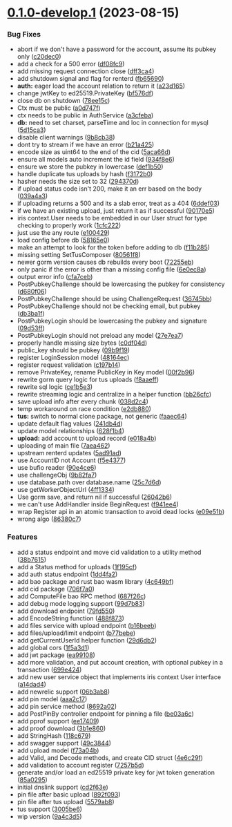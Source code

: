 # [0.1.0-develop.1](https://git.lumeweb.com/LumeWeb/portal/compare/v0.0.1...v0.1.0-develop.1) (2023-08-15)


### Bug Fixes

* abort if we don't have a password for the account, assume its pubkey only ([c20dec0](https://git.lumeweb.com/LumeWeb/portal/commit/c20dec020437d91cf2728852b8bed5c4a0c481e9))
* add a check for a 500 error ([df08fc9](https://git.lumeweb.com/LumeWeb/portal/commit/df08fc980ac3f710a67bd692b8126eb978699d5b))
* add missing request connection close ([dff3ca4](https://git.lumeweb.com/LumeWeb/portal/commit/dff3ca45895095b82ba2e76b2e61487e28151b7d))
* add shutdown signal and flag for renterd ([fb65690](https://git.lumeweb.com/LumeWeb/portal/commit/fb65690abd5c190dce30d3cfe0d079b27040a309))
* **auth:** eager load the account relation to return it ([a23d165](https://git.lumeweb.com/LumeWeb/portal/commit/a23d165caa3ba4832c9d37a0b833b9b58df60732))
* change jwtKey to ed25519.PrivateKey ([bf576df](https://git.lumeweb.com/LumeWeb/portal/commit/bf576dfaeef51078d7bdae885550fc235d49c1eb))
* close db on shutdown ([78ee15c](https://git.lumeweb.com/LumeWeb/portal/commit/78ee15cf4b5d3a55209a9c7559700a2c5b227f87))
* Ctx must be public ([a0d747f](https://git.lumeweb.com/LumeWeb/portal/commit/a0d747fdf4e6ee3fa6a3b4dca180e4f14af30ed9))
* ctx needs to be public in AuthService ([a3cfeba](https://git.lumeweb.com/LumeWeb/portal/commit/a3cfebab307a87bc895d7b1c1f0e6632a708562c))
* **db:** need to set charset, parseTime and loc in connection for mysql ([5d15ca3](https://git.lumeweb.com/LumeWeb/portal/commit/5d15ca330abd26576ef9865c110975aeb27c3ab3))
* disable client warnings ([9b8cb38](https://git.lumeweb.com/LumeWeb/portal/commit/9b8cb38496541b0ab50d28eef63658f9723c5802))
* dont try to stream if we have an error ([b21a425](https://git.lumeweb.com/LumeWeb/portal/commit/b21a425e24f5543802e7267369f37967d4805697))
* encode size as uint64 to the end of the cid ([5aca66d](https://git.lumeweb.com/LumeWeb/portal/commit/5aca66d91981d8fae88194df6b03c239dbd179a8))
* ensure all models auto increment the id field ([934f8e6](https://git.lumeweb.com/LumeWeb/portal/commit/934f8e6236ef1eef8db1d06a1d7a7fded8afe694))
* ensure we store the pubkey in lowercase ([def1b50](https://git.lumeweb.com/LumeWeb/portal/commit/def1b50cfcba8c68f3b95209790418638374fad9))
* handle duplicate tus uploads by hash ([f3172b0](https://git.lumeweb.com/LumeWeb/portal/commit/f3172b0d31f844b95a0e64b3a5d821f71b0fbe07))
* hasher needs the size set to 32 ([294370d](https://git.lumeweb.com/LumeWeb/portal/commit/294370d88dd159ae173a6a955a417a1547de60ed))
* if upload status code isn't 200, make it an err based on the body ([039a4a3](https://git.lumeweb.com/LumeWeb/portal/commit/039a4a33547a59b4f3ec86199664b5bb94d258a6))
* if uploading returns a 500 and its a slab error, treat as a 404 ([6ddef03](https://git.lumeweb.com/LumeWeb/portal/commit/6ddef03790971e346fa0a7d33a462f39348bc6cc))
* if we have an existing upload, just return it as if successful ([90170e5](https://git.lumeweb.com/LumeWeb/portal/commit/90170e5b81831f3d768291fd37c7c13e32d522fe))
* iris context.User needs to be embedded in our User struct for type checking to properly work ([1cfc222](https://git.lumeweb.com/LumeWeb/portal/commit/1cfc2223a6df614f26fd0337ced68d92e774589f))
* just use the any route ([e100429](https://git.lumeweb.com/LumeWeb/portal/commit/e100429b60e783f6c7c3ddecab7bb9b4dd599726))
* load config before db ([58165e0](https://git.lumeweb.com/LumeWeb/portal/commit/58165e01af9f2b183d654d3d8809cbd1eda0a9bb))
* make an attempt to look for the token before adding to db ([f11b285](https://git.lumeweb.com/LumeWeb/portal/commit/f11b285d4e255c1c4c95f6ac15aa904d7a5730e4))
* missing setting SetTusComposer ([80561f8](https://git.lumeweb.com/LumeWeb/portal/commit/80561f89e92dfa86887ada8361e0046ee6288234))
* newer gorm version causes db rebuilds every boot ([72255eb](https://git.lumeweb.com/LumeWeb/portal/commit/72255eb3c50892aa5f2cfdc4cb1daa5883f0affc))
* only panic if the error is other than a missing config file ([6e0ec8a](https://git.lumeweb.com/LumeWeb/portal/commit/6e0ec8aaf90e86bcb7cb6c8c53f6569e6885e0aa))
* output error info ([cfa7ceb](https://git.lumeweb.com/LumeWeb/portal/commit/cfa7ceb2f422a6e594a424315c8eaeffc6572926))
* PostPubkeyChallenge should be lowercasing the pubkey for consistency ([d680f06](https://git.lumeweb.com/LumeWeb/portal/commit/d680f0660f910e323356a1169ee13ef2e647a015))
* PostPubkeyChallenge should be using ChallengeRequest ([36745bb](https://git.lumeweb.com/LumeWeb/portal/commit/36745bb55b1d7cd464b085e410333089504591c1))
* PostPubkeyChallenge should not be checking email, but pubkey ([db3ba1f](https://git.lumeweb.com/LumeWeb/portal/commit/db3ba1f0148b6abc34b4606f9b8103963a3c6850))
* PostPubkeyLogin should be lowercasing the pubkey and signature ([09d53ff](https://git.lumeweb.com/LumeWeb/portal/commit/09d53ffa7645b64aed4170e698b8eb62d2c3590e))
* PostPubkeyLogin should not preload any model ([27e7ea7](https://git.lumeweb.com/LumeWeb/portal/commit/27e7ea7d7a0bbf6c147ff625591acf6376c6c62d))
* properly handle missing size bytes ([c0df04d](https://git.lumeweb.com/LumeWeb/portal/commit/c0df04d7d5309e32348ceecc68eecd64c5e5cba4))
* public_key should be pubkey ([09b9f19](https://git.lumeweb.com/LumeWeb/portal/commit/09b9f195f47ea9ae47069a517a77609c74ea3ca5))
* register LoginSession model ([48164ec](https://git.lumeweb.com/LumeWeb/portal/commit/48164ec320c693937ead352246ec1e94bede3684))
* register request validation ([c197b14](https://git.lumeweb.com/LumeWeb/portal/commit/c197b1425bbd689e8f662846de0478aff8d38f35))
* remove PrivateKey, rename PublicKey in Key model ([00f2b96](https://git.lumeweb.com/LumeWeb/portal/commit/00f2b962a0da956f971dc94d75726c1bab693232))
* rewrite gorm query logic for tus uploads ([f8aaeff](https://git.lumeweb.com/LumeWeb/portal/commit/f8aaeff6de2dc5e5321840460d55d79ad1b5ab1a))
* rewrite sql logic ([ce1b5e3](https://git.lumeweb.com/LumeWeb/portal/commit/ce1b5e31d5d6a69dc91d88a6fd2f1317e07dc1ea))
* rewrite streaming logic and centralize in a helper function ([bb26cfc](https://git.lumeweb.com/LumeWeb/portal/commit/bb26cfca5b4017bbbbf5aeee9bd3577c724f83ca))
* save upload info after every chunk ([038d2c4](https://git.lumeweb.com/LumeWeb/portal/commit/038d2c440b24b7c0f1ea72e0bfeda369f766c691))
* temp workaround on race condition ([e2db880](https://git.lumeweb.com/LumeWeb/portal/commit/e2db880038f51e0e16ce270fe29fce7785cce878))
* **tus:** switch to normal clone package, not generic ([faaec64](https://git.lumeweb.com/LumeWeb/portal/commit/faaec649ead00567ced56edfa9db11eb34655178))
* update default flag values ([241db4d](https://git.lumeweb.com/LumeWeb/portal/commit/241db4deb6808d950d55efa38e11d60469cc6778))
* update model relationships ([628f1b4](https://git.lumeweb.com/LumeWeb/portal/commit/628f1b4acaac1d2bf373b7008f2e0c070fd64ae5))
* **upload:** add account to upload record ([e018a4b](https://git.lumeweb.com/LumeWeb/portal/commit/e018a4b7430bc375ff3b72537e71295cdf67ef93))
* uploading of main file ([7aea462](https://git.lumeweb.com/LumeWeb/portal/commit/7aea462ab752e999030837d13733508369524cf3))
* upstream renterd updates ([5ad91ad](https://git.lumeweb.com/LumeWeb/portal/commit/5ad91ad263f01830623958141a7e7c8523bee85f))
* use AccountID not Account ([f5e4377](https://git.lumeweb.com/LumeWeb/portal/commit/f5e437777a52e2a9bbf55903cea17ec073fbb406))
* use bufio reader ([90e4ce6](https://git.lumeweb.com/LumeWeb/portal/commit/90e4ce6408391dc270ca4405a7c5282c2d4766b2))
* use challengeObj ([9b82fa7](https://git.lumeweb.com/LumeWeb/portal/commit/9b82fa7828946803289add03fc84be1dc4f86d8b))
* use database.path over database.name ([25c7d6d](https://git.lumeweb.com/LumeWeb/portal/commit/25c7d6d4fb48b69239eba131232a78e90a576e2f))
* use getWorkerObjectUrl ([4ff1334](https://git.lumeweb.com/LumeWeb/portal/commit/4ff1334d8afd9379db687fc6b764f5b0f1bcc08c))
* Use gorm save, and return nil if successful ([26042b6](https://git.lumeweb.com/LumeWeb/portal/commit/26042b62acd7f7346f1a99a0ac37b3f2f99e3f75))
* we can't use AddHandler inside BeginRequest ([f941ee4](https://git.lumeweb.com/LumeWeb/portal/commit/f941ee46d469a3f0a6302b188f566029fdec4e70))
* wrap Register api in an atomic transaction to avoid dead locks ([e09e51b](https://git.lumeweb.com/LumeWeb/portal/commit/e09e51bb52d513abcbbf53352a5d8ff68eb5364a))
* wrong algo ([86380c7](https://git.lumeweb.com/LumeWeb/portal/commit/86380c7b3a97e785b99af456305c01d18f776ddf))


### Features

* add a status endpoint and move cid validation to a utility method ([38b7615](https://git.lumeweb.com/LumeWeb/portal/commit/38b76155af954dc3602a5035cb7b53a7f625fbfd))
* add a Status method for uploads ([1f195cf](https://git.lumeweb.com/LumeWeb/portal/commit/1f195cf328ee176be9283ab0cc40e65bb6c40948))
* add auth status endpoint ([1dd4fa2](https://git.lumeweb.com/LumeWeb/portal/commit/1dd4fa22cdfc749c5474f94108bca0aec34aea81))
* add bao package and rust bao wasm library ([4c649bf](https://git.lumeweb.com/LumeWeb/portal/commit/4c649bfcb92e8632e45cf10b27fa062ff1680c32))
* add cid package ([706f7a0](https://git.lumeweb.com/LumeWeb/portal/commit/706f7a05b9a4ed464f693941235aa7e9ca14145a))
* add ComputeFile bao RPC method ([687f26c](https://git.lumeweb.com/LumeWeb/portal/commit/687f26cc779f4f50166108d6e78fe1456cfa128d))
* add debug mode logging support ([99d7b83](https://git.lumeweb.com/LumeWeb/portal/commit/99d7b8347af25fe65a1f1aecc9960424a101c279))
* add download endpoint ([79fd550](https://git.lumeweb.com/LumeWeb/portal/commit/79fd550c54bf74e84d012805f60c036c19fbbef2))
* add EncodeString function ([488f873](https://git.lumeweb.com/LumeWeb/portal/commit/488f8737c09b7757c5649b3d8a3568e3c1d5fe45))
* add files service with upload endpoint ([b16beeb](https://git.lumeweb.com/LumeWeb/portal/commit/b16beebabb254488897edde870e9588b7be5293e))
* add files/upload/limit endpoint ([b77bebe](https://git.lumeweb.com/LumeWeb/portal/commit/b77bebe3b1a03cecdd7e80f575452d5ce91ccfac))
* add getCurrentUserId helper function ([29d6db2](https://git.lumeweb.com/LumeWeb/portal/commit/29d6db20096e61efa9a792ef837ef93ca14107ae))
* add global cors ([1f5a3d1](https://git.lumeweb.com/LumeWeb/portal/commit/1f5a3d19e44f1db2f8587623e868fa48b23d1a74))
* add jwt package ([ea99108](https://git.lumeweb.com/LumeWeb/portal/commit/ea991083276a576003eb3633bd1bde98e13dfe84))
* add more validation, and put account creation, with optional pubkey in a transaction ([699e424](https://git.lumeweb.com/LumeWeb/portal/commit/699e4244e0d877d8d9df9d3d4894351785fe7f4d))
* add new user service object that implements iris context User interface ([a14dad4](https://git.lumeweb.com/LumeWeb/portal/commit/a14dad43ed3140f73d817ef2438aacbc0939de69))
* add newrelic support ([06b3ab8](https://git.lumeweb.com/LumeWeb/portal/commit/06b3ab87f7e1b982d3fb42a3e06897a2fd1387ed))
* add pin model ([aaa2c17](https://git.lumeweb.com/LumeWeb/portal/commit/aaa2c17212bd5e646036252a0e1f8d8bdb68f5a7))
* add pin service method ([8692a02](https://git.lumeweb.com/LumeWeb/portal/commit/8692a0225ebb71502811cba063e32dd11cdd10c9))
* add PostPinBy controller endpoint for pinning a file ([be03a6c](https://git.lumeweb.com/LumeWeb/portal/commit/be03a6c6867f305529af90e6206a0597bb84f015))
* add pprof support ([ee17409](https://git.lumeweb.com/LumeWeb/portal/commit/ee17409e1252e9cbae0b17ccbb1949c9a81dff82))
* add proof download ([3b1e860](https://git.lumeweb.com/LumeWeb/portal/commit/3b1e860256297d3515f0fcd58dd28292c316d79f))
* add StringHash ([118c679](https://git.lumeweb.com/LumeWeb/portal/commit/118c679f769bec2971e4e4b00ec41841a02b8a1c))
* add swagger support ([49c3844](https://git.lumeweb.com/LumeWeb/portal/commit/49c38444066c89d7258fd85d114d9d74babb8d55))
* add upload model ([f73a04b](https://git.lumeweb.com/LumeWeb/portal/commit/f73a04bb2e48b78e22b531a9121fe4baa011deaf))
* add Valid, and Decode methods, and create CID struct ([4e6c29f](https://git.lumeweb.com/LumeWeb/portal/commit/4e6c29f1fd7c33ce442fe741e08b32c8e3e9f393))
* add validation to account register ([7257b5d](https://git.lumeweb.com/LumeWeb/portal/commit/7257b5d597a28069c87437cabd71f51c187eb80c))
* generate and/or load an ed25519 private key for jwt token generation ([85a0295](https://git.lumeweb.com/LumeWeb/portal/commit/85a02952dffb1873c557f30483606d678e46749d))
* initial dnslink support ([cd2f63e](https://git.lumeweb.com/LumeWeb/portal/commit/cd2f63eb72c2bfc404d8d1b5a6fdb53f61a31d1b))
* pin file after basic upload ([892f093](https://git.lumeweb.com/LumeWeb/portal/commit/892f093d93348459d113041104d773fdd5124a8d))
* pin file after tus upload ([5579ab8](https://git.lumeweb.com/LumeWeb/portal/commit/5579ab85a374be457163d06caf1ac6e260082cca))
* tus support ([3005be6](https://git.lumeweb.com/LumeWeb/portal/commit/3005be6fec8136214c1e9480c788f62564a2c5f9))
* wip version ([9a4c3d5](https://git.lumeweb.com/LumeWeb/portal/commit/9a4c3d5d13a3e76fe91eb5d78a6f2f0f8e238f80))
